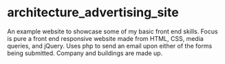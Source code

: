 # architecture_advertising_site
An example website to showcase some of my basic front end skills. Focus is pure a front end responsive website made from HTML, CSS, media queries, and jQuery. Uses php to send an email upon either of the forms being submitted. Company and buildings are made up.
